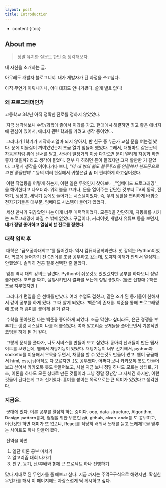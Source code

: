 ```yaml
---
layout: post
title: Introduction
---
```


* content
{:toc}

## About me

> 정말 유치한 질문도 한번 쯤 생각해보자. 

내 자신을 소개하는 글.

아무래도 개발자 블로그니까.
내가 개발자가 된 과정을 쓰고싶다.

아직 무언가 이뤄내거나, 어디 대회도 안나가봤다.
쓸게 별로 없다!

### 왜 프로그래머인가

고등학교 3학년 아직 정확한 진로를 정하지 않았었다.

&nbsp;지금 생각해보니 수학/과학이 좋아서 이과를 가고.
현대에서 해결하면 최고 좋은 에너지에 관심이 있어서,
에너지 관련 학과를 가려고 생각 중이었다.

&nbsp;그러다가 1학기가 시작하고 얼마 되지 않아서,
반 친구 중 누군가 교실 문을 여는걸 봤다. 
문에 이물질이 끼여있었는지 조금 열기 힘들어 했었다.
그래서, 대형마트 같은곳의 자동문처럼 위에 센서를 달고,
사람이 일정거리 이상 다가오면 문이 열리게 자동화 하면 좋지 않을까?
라고 생각이 들었다. 전부 다 하려면 돈이 들겠지만 그저 할만한 거 같았다.
그렇게 생각을 이어나가다 보니, _"아 내 방의 불도 블루투스를 연결해서 핸드폰으로 끄면 좋을텐데.."_
등의 여러 현실에서 귀찮은걸 좀 더 편리하게 하고싶어졌다.

&nbsp;이런 작업등을 어떻게 하는지, 이런 일은 무엇인지 찾아보니
_"임베디드 프로그래밍"_을 해야한다고 나오더라.
위의 불을 끄거나, 문을 열어주는 간단한 것부터
TV의 동작, 전화기, 냉장고, 세탁기 등에도 들어가는 시스템이었다.
즉, 우리 생활을 편리하게 바꿔준 전자기기들은 대부분,
임베디드 시스템이 들어가 있었다.

&nbsp;세상 만사가 귀찮았던 나는 이게 너무 매력적이었다.
모든것을 간단하게, 자동화를 시키는 프로그래밍에 빠질 수 밖에 없었다.
구글이나, 커리어넷, 개발자 유튜브 등을 보면서,
**내가 정말 좋아하고 열심히 할 진로를 정했다.**

### 대학 입학 후

&nbsp;대학은 "금오공과대학교"를 들어갔다.
역시 컴퓨터공학과였다. 첫 강의는 Python이었다.
학교에 들어가기 전 C언어를 조금 공부하고 갔는데,
도저히 이해가 안되서 열심히는 안했었다.
솔직히 전공 잘못 선택한 줄 알았다.

&nbsp;암튼 역시 대학 강의는 달랐다. Python이 쉬운것도 있었겠지만
공부를 하다보니 정말 즐거웠다.
코드를 짜고, 실행시키면서 결과를 보는게 정말 좋았다. (물론 선형대수학은 조금 지루했지만.)

&nbsp;그러다가 편입을 온 선배를 만났다.
여러 수업도 겹쳤고, 같은 조가 된 동기들이 친해져서
같이 공부를 하게 됬다. 그 때 알게 되었다.
'백준'의 존재를. 백준을 통해 프로그래밍에 조금 더 흥미를 붙이게 된 거 같다.

&nbsp;수학을 좋아했던 나는 백준을 좋아하게 되었다.
조금 막힌다 싶더라도, 은근 경쟁을 부추기는 랭킹 시스템이 나를 더 붙잡았다.
여러 알고리즘 문제들을 풀어보면서 기본적인 코딩을 하게 된 거 같다.

&nbsp;그렇게 문제를 풀다가, 나도 서비스를 만들어 보고 싶었다.
동아리 선배들이 만든 웹사이트를 보았는데, 웹에서 채팅기능이 있었다.
채팅기능이 너무 신기해서, python과 socketio를 이용해서 
오목을 두면서, 채팅을 할 수 있는것도 만들어 봤고.
웹이 궁금해서 html, css, js(아직도 다 모르지만..)도 공부했다.
어쩌다 보니 카카오톡 봇도 만들어보고 싶어서 카카오톡 봇도 만들어보고,
사실 지금 보니 정말 하나도 모르는 상태로, 기초, 이론을 하나도 모른 상태로 만든 것들이라
그냥 정말 장난감 그 자체긴 하지만, 이런 것들이 된다는게 그저 신기했다.
흥미를 붙이는 목적으로는 큰 의미가 있었다고 생각한다.

### 지금은.

&nbsp;군대에 있다.
이론 공부를 열심히 하는 중이다. oop, data-structure, Algorithm, Design-pattern등과,
협업을 위한 부분인 git, github, clean-code등 도 공부하고,
이런것만 하면 재미가 또 없으니, React를 적당히 배워서 노래를 듣고 노래제목을 맞추는 사이트도 하나 만들어 봤다. 

&nbsp;전역을 하면

1. 일단 이론 공부 마치기
2. 알고리즘 대회 나가기
3. 친구, 동기, 선/후배와 함께 큰 프로젝트 하나 진행하기

맞다 제대로 된 무언가를 좀 해보고 싶다.
지금 까지는 주먹구구식으로 해왔지만.
확실한 무언가를 해서 이 페이지에도 자랑스럽게 딱 게시하고 싶다.